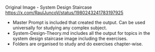 Original Image - System Design Staircase
https://x.com/RaulJuncoV/status/1980243241783197925

- Master Prompt is included that created the output. Can be used universally for studying any complex subject.
- System-Design-Theory.md includes all the output for topics in the system design staircase image including the exercises.
- Folders are organised to study and do exercises chapter-wise.
